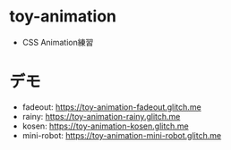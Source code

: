 # toy-animation
- CSS Animation練習

# デモ
- fadeout: https://toy-animation-fadeout.glitch.me
- rainy: https://toy-animation-rainy.glitch.me
- kosen: https://toy-animation-kosen.glitch.me
- mini-robot: https://toy-animation-mini-robot.glitch.me